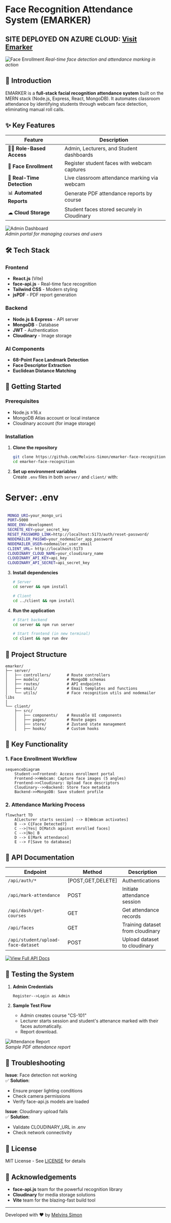 # Face Recognition Attendance System (EMARKER)

## SITE DEPLOYED ON AZURE CLOUD: [Visit Emarker](https://jolly-hill-07e8ad610.6.azurestaticapps.net/) 


![Face Enrollment](/client/public/session.png)
_Real-time face detection and attendance marking in action_

## 🌟 Introduction

EMARKER is a **full-stack facial recognition attendance system** built on the MERN stack (Node.js, Express, React, MongoDB). It automates classroom attendance by identifying students through webcam face detection, eliminating manual roll calls.

## ✨ Key Features

| Feature                    | Description                                  |
| -------------------------- | -------------------------------------------- |
| 👨🏫 **Role-Based Access** | Admin, Lecturers, and Student dashboards     |
| 📸 **Face Enrollment**     | Register student faces with webcam captures  |
| 🎥 **Real-Time Detection** | Live classroom attendance marking via webcam |
| 📊 **Automated Reports**   | Generate PDF attendance reports by course    |
| ☁ **Cloud Storage**        | Student faces stored securely in Cloudinary  |

![Admin Dashboard](/client/public/dash.png)  
_Admin portal for managing courses and users_

## 🛠 Tech Stack

### Frontend

- **React.js** (Vite)
- **face-api.js** - Real-time face recognition
- **Tailwind CSS** - Modern styling
- **jsPDF** - PDF report generation

### Backend

- **Node.js & Express** - API server
- **MongoDB** - Database
- **JWT** - Authentication
- **Cloudinary** - Image storage

### AI Components

- **68-Point Face Landmark Detection**
- **Face Descriptor Extraction**
- **Euclidean Distance Matching**

## 🚀 Getting Started

### Prerequisites

- Node.js ≥16.x
- MongoDB Atlas account or local instance
- Cloudinary account (for image storage)

### Installation

1. **Clone the repository**

   ```bash
   git clone https://github.com/Melvins-Simon/emarker-face-recognition.git
   cd emarker-face-recognition
   ```

2. **Set up environment variables**  
   Create `.env` files in both `server/` and `client/` with:

# Server: .env

```bash

 MONGO_URI=your_mongo_uri
 PORT=5000
 NODE_ENV=development
 SECRETE_KEY=your_secret_key
 RESET_PASSWORD_LINK=http://localhost:5173/auth/reset-password/
 NODEMAILER_PASSWD=your_nodemailer_app_password
 NODEMAILER_USER=nodemailer_user_email
 CLIENT_URL= http://localhost:5173
 CLOUDINARY_CLOUD_NAME=your_cloudinary_name
 CLOUDINARY_API_KEY=api_key
 CLOUDINARY_API_SECRET=api_secret_key
```

3. **Install dependencies**

   ```bash
   # Server
   cd server && npm install

   # Client
   cd ../client && npm install
   ```

4. **Run the application**

   ```bash
   # Start backend
   cd server && npm run server

   # Start frontend (in new terminal)
   cd client && npm run dev
   ```

## 📂 Project Structure

```
emarker/
├── server/
│   ├── controllers/       # Route controllers
│   ├── models/            # MongoDB schemas
│   ├── routes/            # API endpoints
│   ├── email/             # Email templates and functions
│   └── utils/             # Face recognition utils and nodemailer libs
│
└── client/
    ├── src/
    │   ├── components/    # Reusable UI components
    │   ├── pages/         # Route pages
    │   ├── store/         # Zustand state management
    │   ├── hooks/         # Custom hooks
```

## 🔧 Key Functionality

### 1. Face Enrollment Workflow

```mermaid
sequenceDiagram
    Student->>Frontend: Access enrollment portal
    Frontend->>Webcam: Capture face images (5 angles)
    Frontend->>Cloudinary: Upload face descriptors
    Cloudinary-->>Backend: Store face metadata
    Backend->>MongoDB: Save student profile
```

### 2. Attendance Marking Process

```mermaid
flowchart TD
    A[Lecturer starts session] --> B[Webcam activates]
    B --> C{Face Detected?}
    C -->|Yes| D[Match against enrolled faces]
    C -->|No| B
    D --> E[Mark attendance]
    E --> F[Save to database]
```

## 📜 API Documentation

| Endpoint                           | Method            | Description                      |
| ---------------------------------- | ----------------- | -------------------------------- |
| `/api/auth/*`                      | [POST,GET,DELETE] | Authentications                  |
| `/api/mark-attendance`             | POST              | Initiate attendance session      |
| `/api/dash/get-courses`            | GET               | Get attendance records           |
| `/api/faces`                       | GET               | Training dataset from cloudinary |
| `/api/student/upload-face-dataset` | POST              | Upload dataset to cloudinary     |

[![View Full API Docs](https://img.shields.io/badge/View_Full_API_Documentation-FF6C37?style=for-the-badge)](https://documenter.getpostman.com/view/39583603/2sB2j68AA3)

## 🧪 Testing the System

1. **Admin Credentials**

   ```
   Register-->Login as Admin
   ```

2. **Sample Test Flow**
   - Admin creates course "CS-101"
   - Lecturer starts session and student's attenance marked with their faces automatically.
   - Report download.

![Attendance Report](/client/public/report.png)  
_Sample PDF attendance report_

## 🚨 Troubleshooting

**Issue**: Face detection not working  
✅ **Solution**:

- Ensure proper lighting conditions
- Check camera permissions
- Verify face-api.js models are loaded

**Issue**: Cloudinary upload fails  
✅ **Solution**:

- Validate CLOUDINARY_URL in .env
- Check network connectivity

## 📜 License

MIT License - See [LICENSE](LICENSE) for details

## 🙏 Acknowledgements

- **face-api.js** team for the powerful recognition library
- **Cloudinary** for media storage solutions
- **Vite** team for the blazing-fast build tool

---

Developed with ❤️ by [Melvins Simon](https://github.com/Melvins-Simon)

```

```
